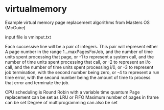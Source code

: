 # virtualmemory

Example virtual memory page replacement algorithms from Masters OS (McGuire)

input file is vminput.txt

Each successive line will be a pair of integers.  This pair  will represent either
	 A page number in the range 1…maxPagesForJob, and the number of time units spent processing that page, or
	-1 to represent a system call, and the number of time units spent processing that call, or
	-2 to represent an i/o call, and the number of time units spent processing i/0, or
	-3 to represent job termination, with the second number being zero, or
	-4 to represent a run time error, with the second number being the amount of time to process that error and terminate the job.
	
CPU scheduling is Round Robin with a variable time quantum
Page replacement can be set as LRU or FIFO
Maximum number of pages in frame can be set
Degree of multiprogramming can also be set

